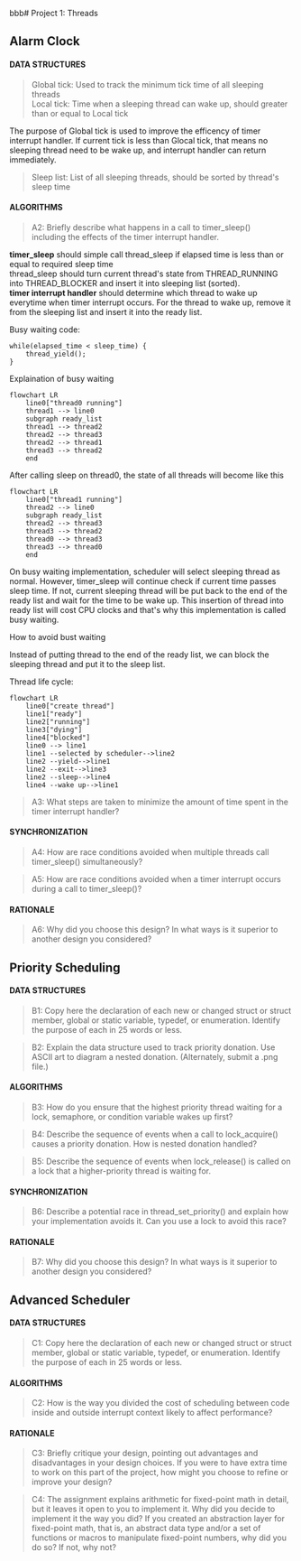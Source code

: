 bbb# Project 1: Threads


## Alarm Clock

#### DATA STRUCTURES

>Global tick: Used to track the minimum tick time of all sleeping threads </br>
>Local tick: Time when a sleeping thread can wake up, should greater than or equal to Local tick </br>

The purpose of Global tick is used to improve the efficency of timer interrupt handler. If current tick is less than Glocal tick, that means no sleeping thread need to be wake up, and interrupt handler can return immediately. 
>Sleep list: List of all sleeping threads, should be sorted by thread's sleep time

#### ALGORITHMS

>A2: Briefly describe what happens in a call to timer_sleep()</br>
>including the effects of the timer interrupt handler.

**timer_sleep** should simple call thread_sleep if elapsed time is less than or equal to required sleep time </br>
thread_sleep should turn current thread's state from THREAD_RUNNING into THREAD_BLOCKER and insert it into sleeping list (sorted). </br>
**timer interrupt handler** should determine which thread to wake up everytime when timer interrupt occurs. For the thread to wake up, remove it from the sleeping list and insert it into the ready list.

Busy waiting code:
```
while(elapsed_time < sleep_time) {
    thread_yield();
}
```
Explaination of busy waiting

```mermaid
flowchart LR
    line0["thread0 running"]
    thread1 --> line0
    subgraph ready_list
    thread1 --> thread2
    thread2 --> thread3
    thread2 --> thread1
    thread3 --> thread2
    end
```

After calling sleep on thread0, the state of all threads will become like this
```mermaid
flowchart LR
    line0["thread1 running"]
    thread2 --> line0
    subgraph ready_list
    thread2 --> thread3
    thread3 --> thread2
    thread0 --> thread3
    thread3 --> thread0
    end
```

On busy waiting implementation, scheduler will select sleeping thread as normal. However, timer_sleep will continue check if current time passes sleep time. If not, current sleeping thread will be put back to the end of the ready list and wait for the time to be wake up. This insertion of thread into ready list will cost CPU clocks and that's why this implementation is called busy waiting.



How to avoid bust waiting

Instead of putting thread to the end of the ready list, we can block the sleeping thread and put it to the sleep list.

Thread life cycle:
```mermaid
flowchart LR
    line0["create thread"]
    line1["ready"]
    line2["running"]
    line3["dying"]
    line4["blocked"]
    line0 --> line1
    line1 --selected by scheduler-->line2
    line2 --yield-->line1
    line2 --exit-->line3
    line2 --sleep-->line4
    line4 --wake up-->line1
```
>A3: What steps are taken to minimize the amount of time spent in
>the timer interrupt handler?



#### SYNCHRONIZATION

>A4: How are race conditions avoided when multiple threads call
>timer_sleep() simultaneously?



>A5: How are race conditions avoided when a timer interrupt occurs
>during a call to timer_sleep()?



#### RATIONALE

>A6: Why did you choose this design?  In what ways is it superior to
>another design you considered?



## Priority Scheduling

#### DATA STRUCTURES

>B1: Copy here the declaration of each new or changed struct or struct member, global or static variable, typedef, or enumeration.  Identify the purpose of each in 25 words or less.



>B2: Explain the data structure used to track priority donation.
>Use ASCII art to diagram a nested donation.  (Alternately, submit a
>.png file.)



#### ALGORITHMS

>B3: How do you ensure that the highest priority thread waiting for
>a lock, semaphore, or condition variable wakes up first?



>B4: Describe the sequence of events when a call to lock_acquire()
>causes a priority donation.  How is nested donation handled?



>B5: Describe the sequence of events when lock_release() is called
>on a lock that a higher-priority thread is waiting for.



#### SYNCHRONIZATION

>B6: Describe a potential race in thread_set_priority() and explain
>how your implementation avoids it.  Can you use a lock to avoid
>this race?



#### RATIONALE

>B7: Why did you choose this design?  In what ways is it superior to
>another design you considered?



## Advanced Scheduler

#### DATA STRUCTURES

>C1: Copy here the declaration of each new or changed struct or struct member, global or static variable, typedef, or enumeration.  Identify the purpose of each in 25 words or less.



#### ALGORITHMS

>C2: How is the way you divided the cost of scheduling between code
>inside and outside interrupt context likely to affect performance?



#### RATIONALE

>C3: Briefly critique your design, pointing out advantages and
>disadvantages in your design choices.  If you were to have extra
>time to work on this part of the project, how might you choose to
>refine or improve your design?



>C4: The assignment explains arithmetic for fixed-point math in
>detail, but it leaves it open to you to implement it.  Why did you
>decide to implement it the way you did?  If you created an
>abstraction layer for fixed-point math, that is, an abstract data
>type and/or a set of functions or macros to manipulate fixed-point
>numbers, why did you do so?  If not, why not?